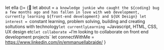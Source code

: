 let ella ()= {👋 
let about = `a knowledge junkie who caught the ${coding} bug a few months ago and has fallen in love with web development, currently learning ${front-end development} and ${UX Design}
let interest = `constant learning, problem solving, building and creating soltutions with technology`
let currentlyLearning = `Javascript, HTML, CSS, UX design etc`
let collaborate = `I’m looking to collaborate on front end development projects`
let connectWithMe = https://www.linkedin.com/in/emmanuellabraide/
}







